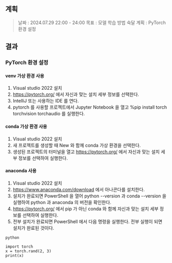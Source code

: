 
## 계획

> 날짜 : 2024.07.29 22:00 - 24:00
> 목표 : 모델 학습 방법 숙달
> 계획 : PyTorch 환경 설정

## 결과

### PyTorch 환경 설정

#### venv 가상 환경 사용

1. Visual studio 2022 설치
2. https://pytorch.org/ 에서 자신과 맞는 설치 세부 정보를 선택한다.
3. IntelliJ 또는 사용하는 IDE 를 연다.
4. pytorch  를 사용할 프로젝트에서 Jupyter Notebook 을 열고 %pip install torch torchvision torchaudio 를 실행한다.


#### conda 가상 환경 사용
1. Visual studio 2022 설치
2. 새 프로젝트를 생성할 때 New 와 함께 conda 가상 환경을 선택한다.
3. 생성된 프로젝트의 터미널을 열고 https://pytorch.org/ 에서 자신과 맞는 설치 세부 정보를 선택하여 실행한다.


#### anaconda 사용
1. Visual studio 2022 설치
2. https://www.anaconda.com/download 에서 아나콘다를 설치한다.
3. 설치가 완료되면 PowerShell 을 열어 python --version 과 conda --version 을 실행하여 python 과 anaconda 의 버전을 확인한다.
4. https://pytorch.org/ 에서 pip 가 아닌 conda 와 함께 자신과 맞는 설치 세부 정보를 선택하여 실행한다.
5. 전부 설치가 완료되면 PowerShell 에서 다음 명령을 실행한다. 전부 실행이 되면 설치가 완료된 것이다.

```
python

import torch
x = torch.rand(2, 3)
print(x)
```